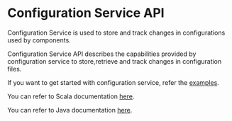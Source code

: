 Configuration Service API
=========================

Configuration Service is used to store and track changes in configurations used by components.

Configuration Service API describes the capabilities provided by configuration service to store,retrieve and track changes 
in configuration files.

If you want to get started with configuration service, refer the [examples](https://tmtsoftware.github.io/csw-prod/services/config.html).

You can refer to Scala documentation [here](https://tmtsoftware.github.io/csw-prod/api/scala/csw/services/config/api/index.html).

You can refer to Java documentation [here](https://tmtsoftware.github.io/csw-prod/api/java/?/index.html).
